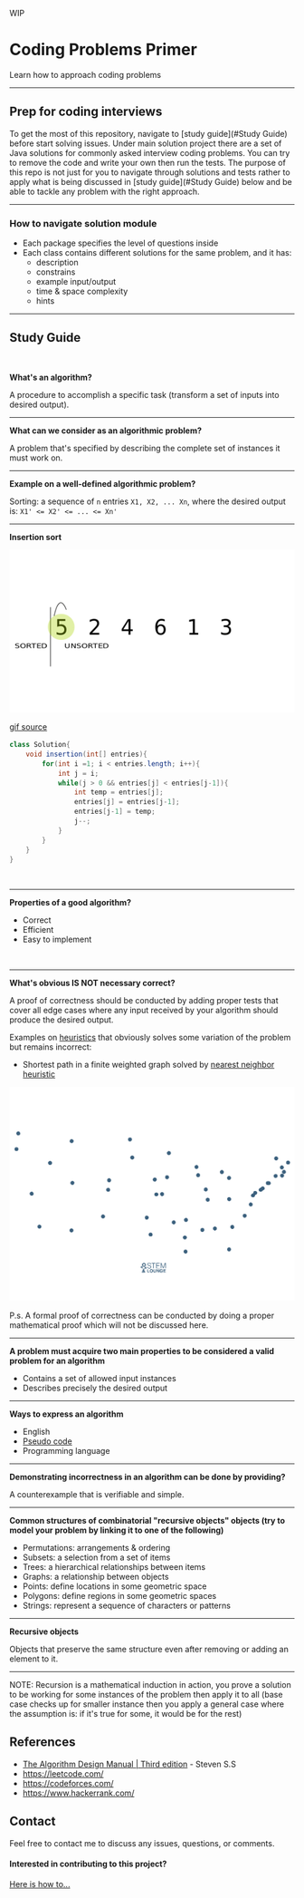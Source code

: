 WIP
# Coding Problems Primer
Learn how to approach coding problems
****
## Prep for coding interviews
To get the most of this repository, navigate to [study guide](#Study Guide) before start solving issues.
Under main solution project there are a set of Java solutions for commonly asked interview coding problems. 
You can try to remove the code and write your own then run the tests. 
The purpose of this repo is not just for you to navigate through solutions and tests rather to apply what is being discussed in [study guide](#Study Guide) below and be able to tackle any problem with the right approach.
****


### How to navigate solution module
- Each package specifies the level of questions inside
- Each class contains different solutions for the same problem, and it has:
    - description
    - constrains
    - example input/output
    - time & space complexity
    - hints
****
## Study Guide
<br/>

**What's an algorithm?**

A procedure to accomplish a specific task (transform a set of inputs into desired output).
<br/>
****
**What can we consider as an algorithmic problem?**

A problem that's specified by describing the complete set of instances it must work on.
<br/>
****
**Example on a well-defined algorithmic problem?**

Sorting: a sequence of `n` entries `X1, X2, ... Xn`, where the desired output is: `X1' <= X2' <= ... <= Xn'`
****
**Insertion sort**

![](solutions/src/main/resources/gifs/insertion-sort.gif)

[gif source](https://www.google.com/url?sa=i&url=https%3A%2F%2Fwww.pinterest.com%2Fpin%2F420734790180626311%2F&psig=AOvVaw0J8yT_py2zc_TNRdYbJMdZ&ust=1642943133849000&source=images&cd=vfe&ved=2ahUKEwiG8KagtsX1AhXDtKQKHVugCuwQr4kDegUIARDxAQ)

```java
class Solution{
    void insertion(int[] entries){
        for(int i =1; i < entries.length; i++){
            int j = i;
            while(j > 0 && entries[j] < entries[j-1]){
                int temp = entries[j];
                entries[j] = entries[j-1];
                entries[j-1] = temp;
                j--;
            }
        }
    }
}
```
<br/>

****

**Properties of a good algorithm?**
- Correct
- Efficient
- Easy to implement

<br/>

****

**What's obvious IS NOT necessary correct?**

A proof of correctness should be conducted by adding proper tests that cover all edge cases where any input received by your algorithm should produce the desired output.

Examples on [heuristics](https://en.wikipedia.org/wiki/Heuristic_(computer_science)#:~:text=A%20heuristic%20function%2C%20also%20simply,may%20approximate%20the%20exact%20solution.) that obviously solves some variation of the problem but remains incorrect:
- Shortest path in a finite weighted graph solved by [nearest neighbor heuristic](https://stemlounge.com/animated-algorithms-for-the-traveling-salesman-problem/#:~:text=The%20nearest%20neighbor%20heuristic%20is,returns%20to%20the%20starting%20city.)

![](solutions/src/main/resources/gifs/nearest_neighbor.gif)

P.s. A formal proof of correctness can be conducted by doing a proper mathematical proof which will not be discussed here.

****

**A problem must acquire two main properties to be considered a valid problem for an algorithm**
- Contains a set of allowed input instances
- Describes precisely the desired output

****

**Ways to express an algorithm**
- English
- [Pseudo code](https://en.wikipedia.org/wiki/Pseudocode)
- Programming language

****

**Demonstrating incorrectness in an algorithm can be done by providing?**

A counterexample that is verifiable and simple.

****

**Common structures of combinatorial "recursive objects" objects (try to model your problem by linking it to one of the following)**
- Permutations: arrangements & ordering
- Subsets: a selection from a set of items
- Trees: a hierarchical relationships between items
- Graphs: a relationship between objects
- Points: define locations in some geometric space
- Polygons: define regions in some geometric spaces
- Strings: represent a sequence of characters or patterns


****

**Recursive objects**

Objects that preserve the same structure even after removing or adding an element to it.

****


NOTE: Recursion is a mathematical induction in action, you prove a solution to be working for some instances of the problem then apply it to all (base case checks up for smaller instance then you apply a general case where the assumption is: if it's true for some, it would be for the rest)

## References
- [The Algorithm Design Manual | Third edition](https://www.amazon.de/Algorithm-Design-Manual-Computer-Science/dp/3030542556/ref=asc_df_3030542556/?tag=googshopde-21&linkCode=df0&hvadid=447482713157&hvpos=&hvnetw=g&hvrand=85054541206852219&hvpone=&hvptwo=&hvqmt=&hvdev=c&hvdvcmdl=&hvlocint=&hvlocphy=1004363&hvtargid=pla-927547030735&psc=1&th=1&psc=1) - Steven S.S
- https://leetcode.com/
- https://codeforces.com/
- https://www.hackerrank.com/

## Contact 
Feel free to contact me to discuss any issues, questions, or comments.

#### Interested in contributing to this project? 
[Here is how to...](https://docs.github.com/en/get-started/quickstart/contributing-to-projects#about-forking)

